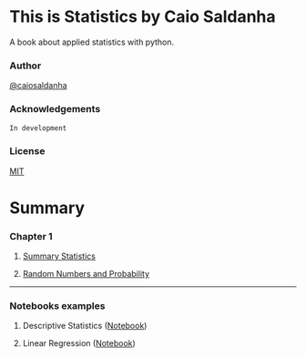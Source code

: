 # This is Statistics by Caio Saldanha
A book about applied statistics with python.


### Author

[@caiosaldanha](https://www.github.com/caiosaldanha)


### Acknowledgements

 ```diff
In development
 ```

### License

[MIT](https://choosealicense.com/licenses/mit/)


# Summary

### Chapter 1

1. [Summary Statistics](./01_intro_to_statistics/01_summary_statistics.md)

2. [Random Numbers and Probability](./01_intro_to_statistics/02_random_numbers_and_probability.md)

---

### Notebooks examples

1. Descriptive Statistics ([Notebook](./notebooks/01_descriptive_statistics.ipynb))

2. Linear Regression ([Notebook](./notebooks/02_linear_regression.ipynb))
